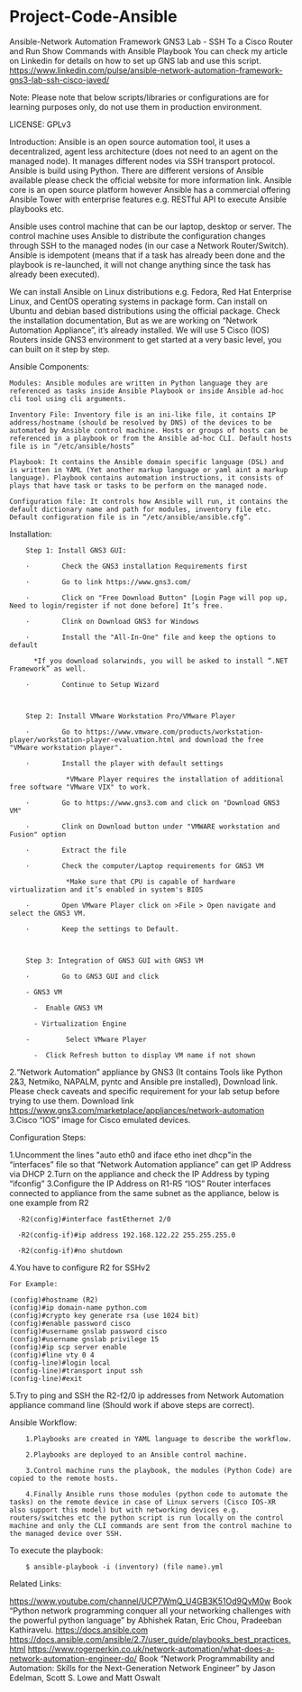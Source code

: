 # Project-Code-Ansible
Ansible-Network Automation Framework  GNS3 Lab - SSH To a Cisco Router and Run Show Commands with Ansible Playbook
You can check my article on Linkedin for details on how to set up GNS lab and use this script. https://www.linkedin.com/pulse/ansible-network-automation-framework-gns3-lab-ssh-cisco-javed/

Note: Please note that below scripts/libraries or configurations are for learning purposes only, do not use them in production environment.

LICENSE: GPLv3

Introduction:
    Ansible is an open source automation tool, it uses a decentralized, agent less architecture (does not need to an agent on the managed node). It manages different nodes via SSH transport protocol. Ansible is build using Python. There are different versions of Ansible available please check the official website for more information link. Ansible core is an open source platform however Ansible has a commercial offering Ansible Tower with enterprise features e.g. RESTful API to execute Ansible playbooks etc.

Ansible uses control machine that can be our laptop, desktop or server. The control machine uses Ansible to distribute the configuration changes through SSH to the managed nodes (in our case a Network Router/Switch). Ansible is idempotent (means that if a task has already been done and the playbook is re-launched, it will not change anything since the task has already been executed).

We can install Ansible on Linux distributions e.g. Fedora, Red Hat Enterprise Linux, and CentOS operating systems in package form. Can install on Ubuntu and debian based distributions using the official package. Check the installation documentation, But as we are working on “Network Automation Appliance”, it’s already installed. We will use 5 Cisco (IOS) Routers inside GNS3 environment to get started at a very basic level, you can built on it step by step.

Ansible Components:

    Modules: Ansible modules are written in Python language they are referenced as tasks inside Ansible Playbook or inside Ansible ad-hoc cli tool using cli arguments.

    Inventory File: Inventory file is an ini-like file, it contains IP address/hostname (should be resolved by DNS) of the devices to be automated by Ansible control machine. Hosts or groups of hosts can be referenced in a playbook or from the Ansible ad-hoc CLI. Default hosts file is in “/etc/ansible/hosts”

    Playbook: It contains the Ansible domain specific language (DSL) and is written in YAML (Yet another markup language or yaml aint a markup language). Playbook contains automation instructions, it consists of plays that have task or tasks to be perform on the managed node.

    Configuration file: It controls how Ansible will run, it contains the default dictionary name and path for modules, inventory file etc. Default configuration file is in “/etc/ansible/ansible.cfg”.

Installation:

        Step 1: Install GNS3 GUI:

        ·        Check the GNS3 installation Requirements first

        ·        Go to link https://www.gns3.com/

        ·        Click on "Free Download Button" [Login Page will pop up, Need to login/register if not done before] It’s free.

        ·        Clink on Download GNS3 for Windows

        ·        Install the "All-In-One" file and keep the options to default

          *If you download solarwinds, you will be asked to install “.NET Framework” as well.

        ·        Continue to Setup Wizard



        Step 2: Install VMware Workstation Pro/VMware Player

        ·        Go to https://www.vmware.com/products/workstation-player/workstation-player-evaluation.html and download the free "VMware workstation player".

        ·        Install the player with default settings

                  *VMware Player requires the installation of additional free software "VMware VIX" to work.

        ·        Go to https://www.gns3.com and click on "Download GNS3 VM"

        ·        Clink on Download button under "VMWARE workstation and Fusion" option

        ·        Extract the file

        ·        Check the computer/Laptop requirements for GNS3 VM

                  *Make sure that CPU is capable of hardware virtualization and it’s enabled in system's BIOS

        ·        Open VMware Player click on >File > Open navigate and select the GNS3 VM.

        ·        Keep the settings to Default.



        Step 3: Integration of GNS3 GUI with GNS3 VM

        ·        Go to GNS3 GUI and click

        - GNS3 VM

          -  Enable GNS3 VM

          - Virtualization Engine

        -         Select VMware Player

          -  Click Refresh button to display VM name if not shown

2.“Network Automation” appliance by GNS3 (It contains Tools like Python 2&3, Netmiko, NAPALM, pyntc and Ansible pre installed), Download link. Please check caveats and specific requirement for your lab setup before trying to use them. Download link https://www.gns3.com/marketplace/appliances/network-automation
3.Cisco “IOS” image for Cisco emulated devices.

Configuration Steps:

1.Uncomment the lines "auto eth0 and iface etho inet dhcp"in the “interfaces” file so that “Network Automation appliance” can get IP Address via DHCP
2.Turn on the appliance and check the IP Address by typing “ifconfig”
3.Configure the IP Address on R1-R5 “IOS” Router interfaces connected to appliance from the same subnet as the appliance, below is one example from R2

      ·R2(config)#interface fastEthernet 2/0

      ·R2(config-if)#ip address 192.168.122.22 255.255.255.0

      ·R2(config-if)#no shutdown
4.You have to configure R2 for SSHv2

    For Example:

    (config)#hostname (R2)
    (config)#ip domain-name python.com
    (config)#crypto key generate rsa (use 1024 bit)
    (config)#enable password cisco
    (config)#username gnslab password cisco
    (config)#username gnslab privilege 15
    (config)#ip scp server enable
    (config)#line vty 0 4
    (config-line)#login local
    (config-line)#transport input ssh
    (config-line)#exit
    
5.Try to ping and SSH the R2-f2/0 ip addresses from Network Automation appliance command line (Should work if above steps are correct).

Ansible Workflow:

        1.Playbooks are created in YAML language to describe the workflow.

        2.Playbooks are deployed to an Ansible control machine.

        3.Control machine runs the playbook, the modules (Python Code) are copied to the remote hosts.

        4.Finally Ansible runs those modules (python code to automate the tasks) on the remote device in case of Linux servers (Cisco IOS-XR also support this model) but with networking devices e.g. routers/switches etc the python script is run locally on the control machine and only the CLI commands are sent from the control machine to the managed device over SSH.

To execute the playbook:

        $ ansible-playbook -i (inventory) (file name).yml

Related Links:

https://www.youtube.com/channel/UCP7WmQ_U4GB3K51Od9QvM0w
Book “Python network programming conquer all your networking challenges with the powerful python language” by Abhishek Ratan, Eric Chou, Pradeeban Kathiravelu.
https://docs.ansible.com
https://docs.ansible.com/ansible/2.7/user_guide/playbooks_best_practices.html
https://www.rogerperkin.co.uk/network-automation/what-does-a-network-automation-engineer-do/
Book “Network Programmability and Automation: Skills for the Next-Generation Network Engineer” by Jason Edelman, Scott S. Lowe and Matt Oswalt


